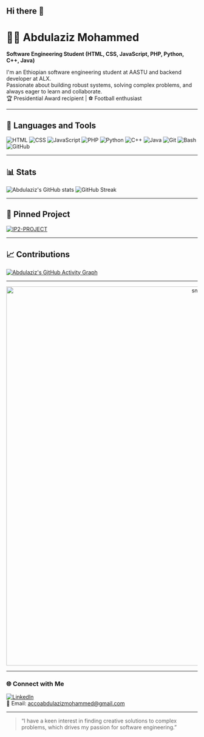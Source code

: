 ## Hi there 👋

<!--
**abdulaziz-moh/abdulaziz-moh** is a ✨ _special_ ✨ repository because its `README.md` (this file) appears on your GitHub profile.

Here are some ideas to get you started:

- 🔭 I’m currently working on ...
- 🌱 I’m currently learning ...
- 👯 I’m looking to collaborate on ...
- 🤔 I’m looking for help with ...
- 💬 Ask me about ...
- 📫 How to reach me: ...
- 😄 Pronouns: ...
- ⚡ Fun fact: ...
-->
# 🏄‍♂️ Abdulaziz Mohammed

**Software Engineering Student (HTML, CSS, JavaScript, PHP, Python, C++, Java)**

I'm an Ethiopian software engineering student at AASTU and backend developer at ALX.  
Passionate about building robust systems, solving complex problems, and always eager to learn and collaborate.  
🏆 Presidential Award recipient | ⚽ Football enthusiast

---

## 🧰 Languages and Tools

![HTML](https://img.shields.io/badge/-HTML5-E34F26?logo=html5&logoColor=fff&style=flat-square)
![CSS](https://img.shields.io/badge/-CSS3-1572B6?logo=css3&logoColor=fff&style=flat-square)
![JavaScript](https://img.shields.io/badge/-JavaScript-F7DF1E?logo=javascript&logoColor=000&style=flat-square)
![PHP](https://img.shields.io/badge/-PHP-777BB4?logo=php&logoColor=fff&style=flat-square)
![Python](https://img.shields.io/badge/-Python-3776AB?logo=python&logoColor=fff&style=flat-square)
![C++](https://img.shields.io/badge/-C++-00599C?logo=c%2b%2b&logoColor=fff&style=flat-square)
![Java](https://img.shields.io/badge/-Java-007396?logo=java&logoColor=fff&style=flat-square)
![Git](https://img.shields.io/badge/-Git-F05032?logo=git&logoColor=fff&style=flat-square)
![Bash](https://img.shields.io/badge/-Bash-4EAA25?logo=gnu-bash&logoColor=fff&style=flat-square)
![GitHub](https://img.shields.io/badge/-GitHub-181717?logo=github&logoColor=fff&style=flat-square)

---

## 📊 Stats

![Abdulaziz's GitHub stats](https://github-readme-stats.vercel.app/api?username=abdulaziz-moh&show_icons=true&theme=react)
![GitHub Streak](https://streak-stats.demolab.com/?user=abdulaziz-moh&theme=react)

---

## 📌 Pinned Project

[![IP2-PROJECT](https://github-readme-stats.vercel.app/api/pin/?username=Abdurazakm&repo=IP2-PROJECT&theme=react)](https://github.com/Abdurazakm/IP2-PROJECT)

---

## 📈 Contributions

[![Abdulaziz's GitHub Activity Graph](https://github-readme-activity-graph.vercel.app/graph?username=abdulaziz-moh&theme=react-dark)](https://github.com/ashutosh00710/github-readme-activity-graph)

---

<p align="center">
  <img width="1000" src="assets/github-snake.svg" alt="snake"/>
</p>

---

### 🌐 Connect with Me

[![LinkedIn](https://img.shields.io/badge/LinkedIn-abdulaziz--mohs-blue?logo=linkedin&logoColor=white&style=flat-square)](https://www.linkedin.com/in/abdulaziz-mohs/)  
📧 Email: accoabdulazizmohammed@gmail.com

---

<!--
**Fun Fact:** I’m a huge football fan and love playing the sport in my free time!
-->

> “I have a keen interest in finding creative solutions to complex problems, which drives my passion for software engineering.”
